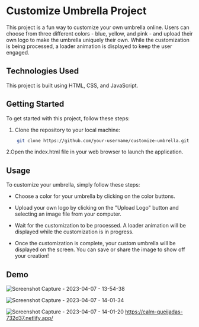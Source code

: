 # Customize Umbrella Project

This project is a fun way to customize your own umbrella online. Users can choose from three different colors - blue, yellow, and pink - and upload their own logo to make the umbrella uniquely their own. While the customization is being processed, a loader animation is displayed to keep the user engaged.

## Technologies Used

This project is built using HTML, CSS, and JavaScript.

## Getting Started

To get started with this project, follow these steps:

1. Clone the repository to your local machine:

```bash
    git clone https://github.com/your-username/customize-umbrella.git
```

2.Open the index.html file in your web browser to launch the application.

## Usage

To customize your umbrella, simply follow these steps:

- Choose a color for your umbrella by clicking on the color buttons.

- Upload your own logo by clicking on the "Upload Logo" button and selecting an image file from your computer.

- Wait for the customization to be processed. A loader animation will be displayed while the customization is in progress.

- Once the customization is complete, your custom umbrella will be displayed on the screen. You can save or share the image to show off your creation!

## Demo
![Screenshot Capture - 2023-04-07 - 13-54-38](https://user-images.githubusercontent.com/115978151/230578737-7c4f7b69-63ba-4b40-b6fe-78d07432355b.png)

![Screenshot Capture - 2023-04-07 - 14-01-34](https://user-images.githubusercontent.com/115978151/230578764-a3112bea-6dca-4084-a923-ac22d6133bc2.png)

![Screenshot Capture - 2023-04-07 - 14-01-20](https://user-images.githubusercontent.com/115978151/230578509-3c620506-b43b-4d89-b5ac-5cfa79a41f4b.png)
https://calm-queijadas-732d37.netlify.app/
